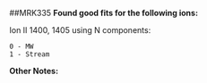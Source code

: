 ##MRK335
**Found good fits for the following ions:**

Ion II 1400, 1405 using N components:
```
0 - MW
1 - Stream
```


**Other Notes:**

